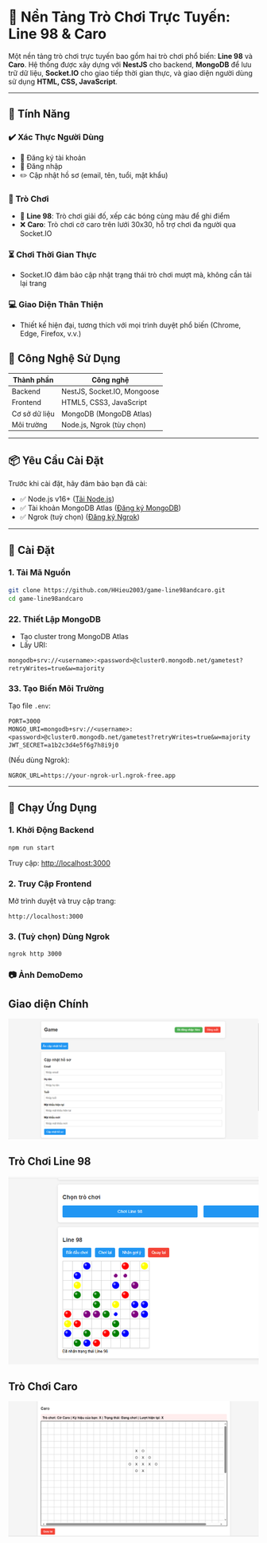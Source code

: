# 🎩 Nền Tảng Trò Chơi Trực Tuyến: Line 98 & Caro

Một nền tảng trò chơi trực tuyến bao gồm hai trò chơi phổ biến: **Line 98** và **Caro**. Hệ thống được xây dựng với **NestJS** cho backend, **MongoDB** để lưu trữ dữ liệu, **Socket.IO** cho giao tiếp thời gian thực, và giao diện người dùng sử dụng **HTML, CSS, JavaScript**.

---

## 🚀 Tính Năng

### ✔️ Xác Thực Người Dùng
- 📅 Đăng ký tài khoản
- 🔑 Đăng nhập
- ✏️ Cập nhật hồ sơ (email, tên, tuổi, mật khẩu)

### 🎯 Trò Chơi
- 🎯 **Line 98**: Trò chơi giải đố, xếp các bóng cùng màu để ghi điểm
- ❌ **Caro**: Trò chơi cờ caro trên lưới 30x30, hỗ trợ chơi đa người qua Socket.IO

### ⏳ Chơi Thời Gian Thực
- Socket.IO đảm bảo cập nhật trạng thái trò chơi mượt mà, không cần tải lại trang

### 💻 Giao Diện Thân Thiện
- Thiết kế hiện đại, tương thích với mọi trình duyệt phổ biến (Chrome, Edge, Firefox, v.v.)


## 🧰 Công Nghệ Sử Dụng

| Thành phần                | Công nghệ                    |
|-------------------------|------------------------------|
| Backend                 | NestJS, Socket.IO, Mongoose  |
| Frontend                | HTML5, CSS3, JavaScript      |
| Cơ sở dữ liệu         | MongoDB (MongoDB Atlas)     |        
| Môi trường                | Node.js, Ngrok (tùy chọn)     |

---

## 📦 Yêu Cầu Cài Đặt

Trước khi cài đặt, hãy đảm bảo bạn đã cài:

- ✅ Node.js v16+ ([Tải Node.js](https://nodejs.org))
- ✅ Tài khoản MongoDB Atlas ([Đăng ký MongoDB](https://mongodb.com))
- ✅ Ngrok (tuỳ chọn) ([Đăng ký Ngrok](https://ngrok.com))

---

## 💾 Cài Đặt

### 1. Tải Mã Nguồn
```bash
git clone https://github.com/HHieu2003/game-line98andcaro.git
cd game-line98andcaro
```

### 22. Thiết Lập MongoDB
- Tạo cluster trong MongoDB Atlas
- Lấy URI:

```
mongodb+srv://<username>:<password>@cluster0.mongodb.net/gametest?retryWrites=true&w=majority
```

### 33. Tạo Biến Môi Trường
Tạo file `.env`:

```
PORT=3000
MONGO_URI=mongodb+srv://<username>:<password>@cluster0.mongodb.net/gametest?retryWrites=true&w=majority
JWT_SECRET=a1b2c3d4e5f6g7h8i9j0
```

(Nếu dùng Ngrok):
```
NGROK_URL=https://your-ngrok-url.ngrok-free.app
```

---

## 🚀 Chạy Ứng Dụng

### 1. Khởi Động Backend
```bash
npm run start
```
Truy cập: [http://localhost:3000](http://localhost:3000)

### 2. Truy Cập Frontend
Mở trình duyệt và truy cập trang:
```url
http://localhost:3000
```

### 3. (Tuỳ chọn) Dùng Ngrok
```bash
ngrok http 3000
```

### 📷 Ảnh DemoDemo

## Giao diện Chính

![Giao diện chính](images/giaodien1.png)

## Trò Chơi Line 98

![Line 98 Gameplay](images/giaodien2.png)

## Trò Chơi Caro

![Caro Gameplay](images/giaodien3.png)
